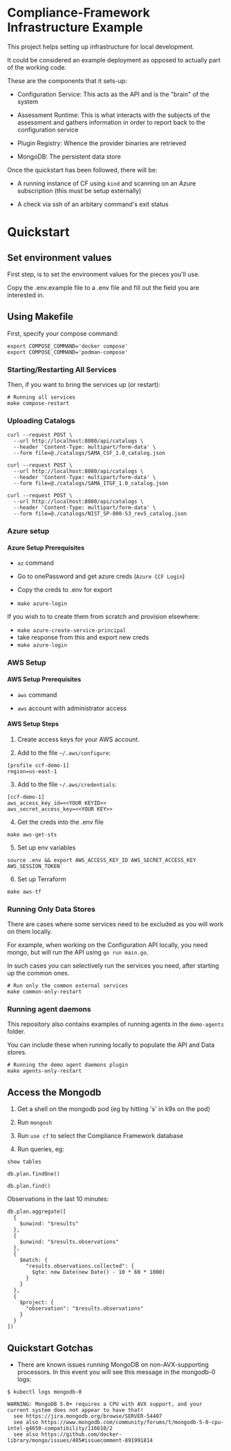 # Compliance-Framework Infrastructure Example

This project helps setting up infrastructure for local development.

It could be considered an example deployment as opposed to actually part of the working code.

These are the components that it sets-up:

- Configuration Service: This acts as the API and is the "brain" of the system

- Assessment Runtime: This is what interacts with the subjects of the assessment and gathers information in order to report back to the configuration service

- Plugin Registry: Whence the provider binaries are retrieved

- MongoDB: The persistent data store

Once the quickstart has been followed, there will be:

- A running instance of CF using `kind` and scanning on an Azure subscription (this must be setup externally)

- A check via ssh of an arbitary command's exit status

# Quickstart

## Set environment values

First step, is to set the environment values for the pieces you'll use.

Copy the .env.example file to a .env file and fill out the field you are interested in.

## Using Makefile

First, specify your compose command:

```
export COMPOSE_COMMAND='docker compose'
export COMPOSE_COMMAND='podman-compose'
```

### Starting/Restarting All Services

Then, if you want to bring the services up (or restart):

```shell
# Running all services
make compose-restart
```

### Uploading Catalogs

```shell
curl --request POST \
  --url http://localhost:8080/api/catalogs \
  --header 'Content-Type: multipart/form-data' \
  --form file=@./catalogs/SAMA_CSF_1.0_catalog.json
  
curl --request POST \
  --url http://localhost:8080/api/catalogs \
  --header 'Content-Type: multipart/form-data' \
  --form file=@./catalogs/SAMA_ITGF_1.0_catalog.json
  
curl --request POST \
  --url http://localhost:8080/api/catalogs \
  --header 'Content-Type: multipart/form-data' \
  --form file=@./catalogs/NIST_SP-800-53_rev5_catalog.json
```

### Azure setup

#### Azure Setup Prerequisites

- `az` command

- Go to onePassword and get azure creds (`Azure CCF Login`)

- Copy the creds to .env for export

- `make azure-login`

If you wish to to create them from scratch and provision elsewhere:

- `make azure-create-service-principal`
- take response from this and export new creds
- `make azure-login`

### AWS Setup

#### AWS Setup Prerequisites

- `aws` command

- `aws` account with administrator access

#### AWS Setup Steps

1. Create access keys for your AWS account.

2. Add to the file `~/.aws/configure`:

```
[profile ccf-demo-1]
region=us-east-1
```

3. Add to the file `~/.aws/credentials`:

```
[ccf-demo-1]
aws_access_key_id=<<YOUR KEYID>>
aws_secret_access_key=<<YOUR KEY>>
```

4. Get the creds into the .env file

```
make aws-get-sts
```

5. Set up env variables

```
source .env && export AWS_ACCESS_KEY_ID AWS_SECRET_ACCESS_KEY AWS_SESSION_TOKEN`
```

6. Set up Terraform

```
make aws-tf
```

### Running Only Data Stores

There are cases where some services need to be excluded as you will work on them locally.

For example, when working on the Configuration API locally, you need mongo, but will run the API
using `go run main.go`.

In such cases you can selectively run the services you need, after starting up the common ones.

```shell
# Run only the common external services
make common-only-restart
```

### Running agent daemons

This repository also contains examples of running agents in the `demo-agents` folder.

You can include these when running locally to populate the API and Data stores.

```shell
# Running the demo agent daemons plugin
make agents-only-restart
```

## Access the Mongodb

1. Get a shell on the mongodb pod (eg by hitting 's' in k9s on the pod)

2. Run `mongosh`

3. Run `use cf` to select the Compliance Framework database

4. Run queries, eg:

`show tables`

`db.plan.findOne()`

`db.plan.find()`

Observations in the last 10 minutes:

```
db.plan.aggregate([
  {
    $unwind: "$results"
  },
  {
    $unwind: "$results.observations"
  },
  {
    $match: {
      "results.observations.collected": {
        $gte: new Date(new Date() - 10 * 60 * 1000)
      }
    }
  },
  {
    $project: {
      "observation": "$results.observations"
    }
  }
])
```

## Quickstart Gotchas

- There are known issues running MongoDB on non-AVX-supporting processors. In this event you will see this message in the mongodb-0 logs:

```
$ kubectl logs mongodb-0

WARNING: MongoDB 5.0+ requires a CPU with AVX support, and your current system does not appear to have that!
  see https://jira.mongodb.org/browse/SERVER-54407
  see also https://www.mongodb.com/community/forums/t/mongodb-5-0-cpu-intel-g4650-compatibility/116610/2
  see also https://github.com/docker-library/mongo/issues/485#issuecomment-891991814
```
